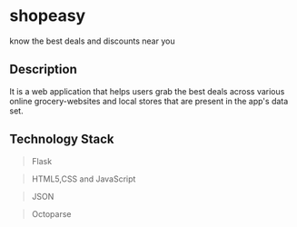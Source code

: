 # shopeasy
know the best deals and discounts near you

## Description
It is a web application that helps users grab the best deals across
various online grocery-websites and local stores that are present in
the app's data set.

## Technology Stack
> Flask

> HTML5,CSS and JavaScript

> JSON

> Octoparse

